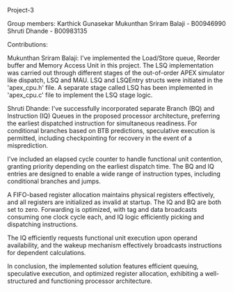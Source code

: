 Project-3

Group members:
Karthick Gunasekar
Mukunthan Sriram Balaji - B00946990
Shruti Dhande - B00983135

Contributions:

Mukunthan Sriram Balaji:
I've implemented the Load/Store queue, Reorder buffer and Memory Access Unit in this project. The LSQ implementation was carried out through different stages of the out-of-order APEX simulator like dispatch, LSQ and MAU. LSQ and LSQEntry structs were initiated in the 'apex_cpu.h' file. A separate stage called LSQ has been implemented in 'apex_cpu.c' file to implement the LSQ stage logic.

Shruti Dhande:
I've successfully incorporated separate Branch (BQ) and Instruction (IQ) Queues in the proposed processor architecture, preferring the earliest dispatched instruction for simultaneous readiness. For conditional branches based on BTB predictions, speculative execution is permitted, including checkpointing for recovery in the event of a misprediction.

I've included an elapsed cycle counter to handle functional unit contention, granting priority depending on the earliest dispatch time. The BQ and IQ entries are designed to enable a wide range of instruction types, including conditional branches and jumps.

A FIFO-based register allocation maintains physical registers effectively, and all registers are initialized as invalid at startup. The IQ and BQ are both set to zero. Forwarding is optimized, with tag and data broadcasts consuming one clock cycle each, and IQ logic efficiently picking and dispatching instructions.

The IQ efficiently requests functional unit execution upon operand availability, and the wakeup mechanism effectively broadcasts instructions for dependent calculations.

In conclusion, the implemented solution features efficient queuing, speculative execution, and optimized register allocation, exhibiting a well-structured and functioning processor architecture.





